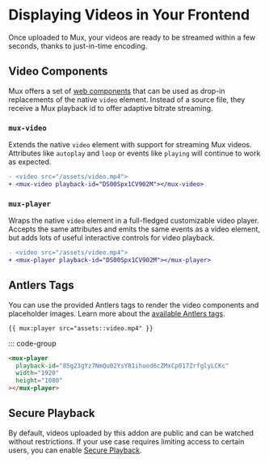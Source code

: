 # Displaying Videos in Your Frontend

Once uploaded to Mux, your videos are ready to be streamed within a few seconds, thanks to just-in-time encoding.

## Video Components

Mux offers a set of [web components](https://github.com/muxinc/elements) that can be used as drop-in
replacements of the native `video` element. Instead of a source file, they receive a Mux playback id to offer
adaptive bitrate streaming.

### `mux-video`

Extends the native `video` element with support for streaming Mux videos. Attributes like `autoplay`
and `loop` or events like `playing` will continue to work as expected.

```diff
- <video src="/assets/video.mp4">
+ <mux-video playback-id="DS00Spx1CV902M"></mux-video>
```

### `mux-player`

Wraps the native `video` element in a full-fledged customizable video player. Accepts the same attributes
and emits the same events as a video element, but adds lots of useful interactive controls for video
playback.

```diff
- <video src="/assets/video.mp4">
+ <mux-player playback-id="DS00Spx1CV902M"></mux-player>
```

## Antlers Tags

You can use the provided Antlers tags to render the video components and placeholder images.
Learn more about the [available Antlers tags](/tags).

```antlers
{{ mux:player src="assets::video.mp4" }}
```

::: code-group

```html [Output]
<mux-player
  playback-id="85g23gYz7NmQu02YsY81ihuod6cZMxCp017ZrfglyLCKc"
  width="1920"
  height="1080"
></mux-player>
```

## Secure Playback

By default, videos uploaded by this addon are public and can be watched without restrictions. If
your use case requires limiting access to certain users, you can enable [Secure Playback](/secure-playback).
